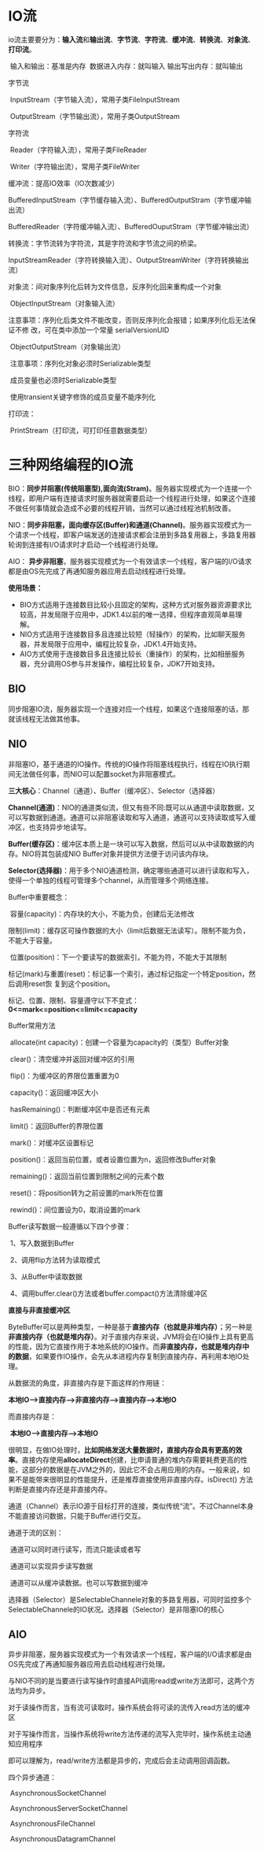 # IO流

io流主要要分为：**输入流**和**输出流**、**字节流**、**字符流**、**缓冲流**、**转换流**、**对象流**、**打印流**。

​								输入和输出：基准是内存
​           					  数据进入内存：就叫输入
​            					 输出写出内存：就叫输出

字节流

​		InputStream（字节输入流），常用子类FileInputStream

​		OutputStream（字节输出流），常用子类OutputStream

字符流

​		Reader（字符输入流），常用子类FileReader

​		Writer（字符输出流），常用子类FileWriter

缓冲流：提高IO效率（IO次数减少）

​		BufferedInputStream（字节缓存输入流）、BufferedOutputStram（字节缓冲输出流）

​		BufferedReader（字符缓冲输入流）、BufferedOuputStram（字节缓冲输出流）

转换流：字节流转为字符流，其是字符流和字节流之间的桥梁。

​		InputStreamReader（字符转换输入流）、OutputStreamWriter（字符转换输出流）

对象流：间对象序列化后转为文件信息，反序列化回来重构成一个对象

​		ObjectInputStream（对象输入流）

​					注意事项：序列化后类文件不能改变，否则反序列化会报错；如果序列化后无法保证不修										改，可在类中添加一个常量 serialVersionUID

​		ObjectOutputStream（对象输出流）

​					注意事项：序列化对象必须时Serializable类型

​										成员变量也必须时Serializable类型

​										使用transient关键字修饰的成员变量不能序列化

打印流：

​		PrintStream（打印流，可打印任意数据类型）

# 三种网络编程的IO流

BIO：**同步并阻塞(传统阻塞型),面向流(Stram)**。服务器实现模式为一个连接一个线程，即用户端有连接请求时服务器就需要启动一个线程进行处理，如果这个连接不做任何事情就会造成不必要的线程开销，当然可以通过线程池机制改善。

NIO：**同步非阻塞，面向缓存区(Buffer)和通道(Channel)**。服务器实现模式为一个请求一个线程，即客户端发送的连接请求都会注册到多路复用器上，多路复用器轮询到连接有I/O请求时才启动一个线程进行处理。

AIO： **异步非阻塞**，服务器实现模式为一个有效请求一个线程，客户端的I/O请求都是由OS先完成了再通知服务器应用去启动线程进行处理。

**使用场景：**

- BIO方式适用于连接数目比较小且固定的架构，这种方式对服务器资源要求比较高，并发局限于应用中，JDK1.4以前的唯一选择，但程序直观简单易理解。
- NIO方式适用于连接数目多且连接比较短（轻操作）的架构，比如聊天服务器，并发局限于应用中，编程比较复杂，JDK1.4开始支持。
- AIO方式使用于连接数目多且连接比较长（重操作）的架构，比如相册服务器，充分调用OS参与并发操作，编程比较复杂，JDK7开始支持。

## BIO

同步阻塞IO流，服务器实现一个连接对应一个线程，如果这个连接阻塞的话，那就该线程无法做其他事。

## NIO

非阻塞IO，基于通道的IO操作。传统的IO操作将阻塞线程执行，线程在IO执行期间无法做任何事，而NIO可以配置socket为非阻塞模式。

**三大核心**：Channel（通道）、Buffer（缓冲区）、Selector（选择器）

​					**Channel(通道)**：NIO的通道类似流，但又有些不同:既可以从通道中读取数据，又可以写数据到通道。通道可以非阻塞读取和写入通道，通道可以支持读取或写入缓冲区，也支持异步地读写。

​					**Buffer(缓存区)**：缓冲区本质上是一块可以写入数据，然后可以从中读取数据的内存。NIO将其包装成NIO Buffer对象并提供方法便于访问该内存块。

​					**Selector(选择器)**：用于多个NIO通道检测，确定哪些通道可以进行读取和写入，使得一个单独的线程可管理多个channel，从而管理多个网络连接。

Buffer中重要概念：

​		容量(capacity)：内存块的大小，不能为负，创建后无法修改

​		限制(limit)：缓存区可操作数据的大小（limit后数据无法读写）。限制不能为负，不能大于容量。

​		位置(position)：下一个要读写的数据索引，不能为符，不能大于其限制

​		标记(mark)与重置(reset)：标记事一个索引，通过标记指定一个特定position，然后调用reset恢														复到这个position。

​		标记、位置、限制、容量遵守以下不变式：**0<=mark<=position<=limit<=capacity**

Buffer常用方法

​			allocate(int capacity)：创建一个容量为capacity的（类型）Buffer对象

​			clear()：清空缓冲并返回对缓冲区的引用

​			flip()：为缓冲区的界限位置重置为0

​			capacity()：返回缓冲区大小

​			hasRemaining()：判断缓冲区中是否还有元素

​			limit()：返回Buffer的界限位置

​			mark()：对缓冲区设置标记

​			position()：返回当前位置，或者设置位置为n，返回修改Buffer对象

​			remaining()：返回当前位置到限制之间的元素个数

​			reset()：将position转为之前设置的mark所在位置

​			rewind()：间位置设为0，取消设置的mark

Buffer读写数据一般遵循以下四个步骤：

​		1、写入数据到Buffer

​		2、调用flip方法转为读取模式

​		3、从Buffer中读取数据

​		4、调用buffer.clear()方法或者buffer.compact()方法清除缓冲区

**直接与非直接缓冲区**

ByteBuffer可以是两种类型，一种是基于**直接内存（也就是非堆内存）**；另一种是**非直接内存（也就是堆内存）**。对于直接内存来说，JVM将会在IO操作上具有更高的性能，因为它直接作用于本地系统的IO操作。而**非直接内存，也就是堆内存中的数据**，如果要作IO操作，会先从本进程内存复制到直接内存，再利用本地IO处理。

从数据流的角度，非直接内存是下面这样的作用链：

​					**本地IO-->直接内存-->非直接内存-->直接内存-->本地IO**

而直接内存是：

​					**本地IO-->直接内存-->本地IO**

很明显，在做IO处理时，**比如网络发送大量数据时，直接内存会具有更高的效率**。直接内存使用**allocateDirect**创建，比申请普通的堆内存需要耗费更高的性能，这部分的数据是在JVM之外的，因此它不会占用应用的内存。一般来说，如果不是能带来很明显的性能提升，还是推荐直接使用非直接内存。isDirect()  方法判断是直接内存还是非直接内存。



通道（Channel）表示IO源于目标打开的连接，类似传统“流”。不过Channel本身不能直接访问数据，只能于Buffer进行交互。

通道于流的区别：

​			通道可以同时进行读写，而流只能读或者写

​			通道可以实现异步读写数据

​			通道可以从缓冲读数据。也可以写数据到缓冲

选择器（Selector）是SelectableChannele对象的多路复用器，可同时监控多个SelectableChannele的IO状况。选择器（Selector）是非阻塞IO的核心

## AIO

异步非阻塞，服务器实现模式为一个有效请求一个线程，客户端的I/O请求都是由OS先完成了再通知服务器应用去启动线程进行处理。

与NIO不同的是当要进行读写操作时直接API调用read或write方法即可，这两个方法均为异步。

​		对于读操作而言，当有流可读取时，操作系统会将可读的流传入read方法的缓冲区

​		对于写操作而言，当操作系统将write方法传递的流写入完毕时，操作系统主动通知应用程序

​		即可以理解为，read/write方法都是异步的，完成后会主动调用回调函数。

四个异步通道：

​	AsynchronousSocketChannel

​	AsynchronousServerSocketChannel

​	AsynchronousFileChannel

​	AsynchronousDatagramChannel